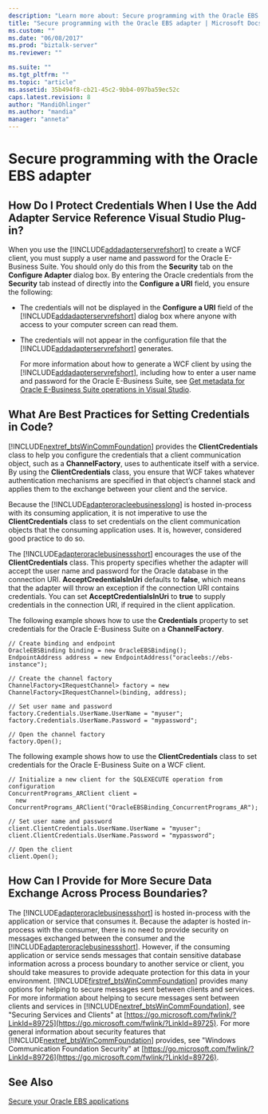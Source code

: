 ```yaml
---
description: "Learn more about: Secure programming with the Oracle EBS adapter"
title: "Secure programming with the Oracle EBS adapter | Microsoft Docs"
ms.custom: ""
ms.date: "06/08/2017"
ms.prod: "biztalk-server"
ms.reviewer: ""

ms.suite: ""
ms.tgt_pltfrm: ""
ms.topic: "article"
ms.assetid: 35b494f8-cb21-45c2-9bb4-097ba59ec52c
caps.latest.revision: 8
author: "MandiOhlinger"
ms.author: "mandia"
manager: "anneta"
---
```

# Secure programming with the Oracle EBS adapter
## How Do I Protect Credentials When I Use the Add Adapter Service Reference Visual Studio Plug-in?
 When you use the [!INCLUDE[addadapterservrefshort](../../includes/addadapterservrefshort-md.md)] to create a WCF client, you must supply a user name and password for the Oracle E-Business Suite. You should only do this from the **Security** tab on the **Configure Adapter** dialog box. By entering the Oracle credentials from the **Security** tab instead of directly into the **Configure a URI** field, you ensure the following:

- The credentials will not be displayed in the **Configure a URI** field of the [!INCLUDE[addadapterservrefshort](../../includes/addadapterservrefshort-md.md)] dialog box where anyone with access to your computer screen can read them.

- The credentials will not appear in the configuration file that the [!INCLUDE[addadapterservrefshort](../../includes/addadapterservrefshort-md.md)] generates.

  For more information about how to generate a WCF client by using the [!INCLUDE[addadapterservrefshort](../../includes/addadapterservrefshort-md.md)], including how to enter a user name and password for the Oracle E-Business Suite, see [Get metadata for Oracle E-Business Suite operations in Visual Studio](../../adapters-and-accelerators/adapter-oracle-ebs/get-metadata-for-oracle-e-business-suite-operations-in-visual-studio.md).

## What Are Best Practices for Setting Credentials in Code?
 [!INCLUDE[nextref_btsWinCommFoundation](../../includes/nextref-btswincommfoundation-md.md)] provides the **ClientCredentials** class to help you configure the credentials that a client communication object, such as a **ChannelFactory**, uses to authenticate itself with a service. By using the **ClientCredentials** class, you ensure that WCF takes whatever authentication mechanisms are specified in that object’s channel stack and applies them to the exchange between your client and the service.

 Because the [!INCLUDE[adapteroracleebusinesslong](../../includes/adapteroracleebusinesslong-md.md)] is hosted in-process with its consuming application, it is not imperative to use the **ClientCredentials** class to set credentials on the client communication objects that the consuming application uses. It is, however, considered good practice to do so.

 The [!INCLUDE[adapteroraclebusinessshort](../../includes/adapteroraclebusinessshort-md.md)] encourages the use of the **ClientCredentials** class. This property specifies whether the adapter will accept the user name and password for the Oracle database in the connection URI. **AcceptCredentialsInUri** defaults to **false**, which means that the adapter will throw an exception if the connection URI contains credentials. You can set **AcceptCredentialsInUri** to **true** to supply credentials in the connection URI, if required in the client application.

 The following example shows how to use the **Credentials** property to set credentials for the Oracle E-Business Suite on a **ChannelFactory**.

```
// Create binding and endpoint
OracleEBSBinding binding = new OracleEBSBinding();
EndpointAddress address = new EndpointAddress("oracleebs://ebs-instance");

// Create the channel factory
ChannelFactory<IRequestChannel> factory = new ChannelFactory<IRequestChannel>(binding, address);

// Set user name and password
factory.Credentials.UserName.UserName = "myuser";
factory.Credentials.UserName.Password = "mypassword";

// Open the channel factory
factory.Open();
```

 The following example shows how to use the **ClientCredentials** class to set credentials for the Oracle E-Business Suite on a WCF client.

```
// Initialize a new client for the SQLEXECUTE operation from configuration
ConcurrentPrograms_ARClient client =
  new ConcurrentPrograms_ARClient("OracleEBSBinding_ConcurrentPrograms_AR");

// Set user name and password
client.ClientCredentials.UserName.UserName = "myuser";
client.ClientCredentials.UserName.Password = "mypassword";

// Open the client
client.Open();
```

## How Can I Provide for More Secure Data Exchange Across Process Boundaries?
 The [!INCLUDE[adapteroraclebusinessshort](../../includes/adapteroraclebusinessshort-md.md)] is hosted in-process with the application or service that consumes it. Because the adapter is hosted in-process with the consumer, there is no need to provide security on messages exchanged between the consumer and the [!INCLUDE[adapteroraclebusinessshort](../../includes/adapteroraclebusinessshort-md.md)]. However, if the consuming application or service sends messages that contain sensitive database information across a process boundary to another service or client, you should take measures to provide adequate protection for this data in your environment. [!INCLUDE[firstref_btsWinCommFoundation](../../includes/firstref-btswincommfoundation-md.md)] provides many options for helping to secure messages sent between clients and services. For more information about helping to secure messages sent between clients and services in [!INCLUDE[nextref_btsWinCommFoundation](../../includes/nextref-btswincommfoundation-md.md)], see "Securing Services and Clients" at [https://go.microsoft.com/fwlink/?LinkId=89725](https://go.microsoft.com/fwlink/?LinkId=89725). For more general information about security features that [!INCLUDE[nextref_btsWinCommFoundation](../../includes/nextref-btswincommfoundation-md.md)] provides, see "Windows Communication Foundation Security" at [https://go.microsoft.com/fwlink/?LinkId=89726](https://go.microsoft.com/fwlink/?LinkId=89726).

## See Also
 [Secure your Oracle EBS applications](secure-your-oracle-ebs-applications.md)

